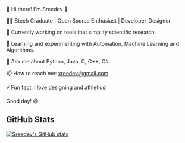 👋 Hi there! I'm Sreedev 🚀

👨‍💻 Btech Graduate | Open Source Enthusiast | Developer-Designer

🔭 Currently working on tools that simplify scientific research.

🌱 Learning and experimenting with Automation, Machine Learning and Algorithms.

💬 Ask me about Python, Java, C, C++, C#.

📫 How to reach me: xreedev@gmail.com

⚡ Fun fact: I love designing and athletics!

Good day! 😄

## GitHub Stats
[![Sreedev's GitHub stats](https://github-readme-stats.vercel.app/api?username=xreedev&show_icons=true&theme=radical)](https://github.com/anuraghazra/github-readme-stats)

